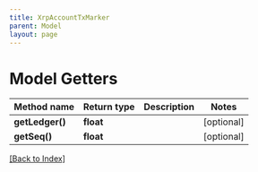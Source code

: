 ```yaml
---
title: XrpAccountTxMarker
parent: Model
layout: page
---
```


# Model Getters

Method name | Return type | Description | Notes
------------ | ------------- | ------------- | -------------
**getLedger()** | **float** |  | [optional]
**getSeq()** | **float** |  | [optional]

[[Back to Index]](../index.md)
